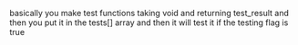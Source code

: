 basically you make test functions taking void and returning test_result and then you put it in the tests[] array and then it will test it if the testing flag is true